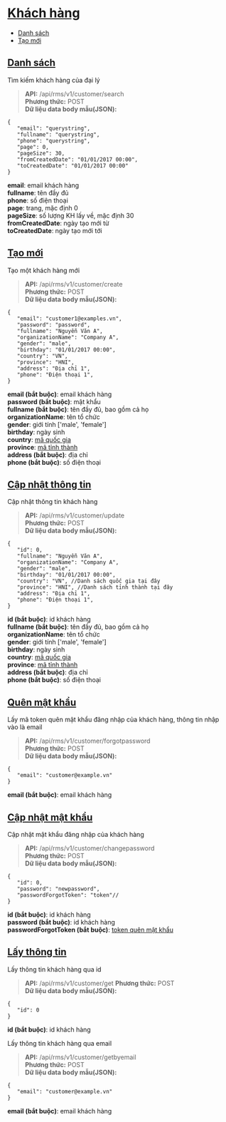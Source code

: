 # [Khách hàng](#customer)
* [Danh sách](#search)
* [Tạo mới](#create)
## [Danh sách](#search)
Tìm kiếm khách hàng của đại lý
> **API:** /api/rms/v1/customer/search  
> **Phương thức:** POST  
> **Dữ liệu data body mẫu(JSON):**   
```
{
   "email": "querystring",
   "fullname": "querystring",
   "phone": "querystring",
   "page": 0,
   "pageSize": 30,
   "fromCreatedDate": "01/01/2017 00:00",
   "toCreatedDate": "01/01/2017 00:00"
}
```
**email**: email khách hàng  
**fullname**: tên đầy đủ   
**phone**: số điện thoại  
**page**: trang, mặc định 0  
**pageSize**: số lượng KH lấy về, mặc định 30  
**fromCreatedDate**: ngày tạo mới từ  
**toCreatedDate**: ngày tạo mới tới  

## [Tạo mới](#create)
Tạo một khách hàng mới
> **API:** /api/rms/v1/customer/create  
> **Phương thức:** POST  
> **Dữ liệu data body mẫu(JSON):**   
```
{
   "email": "customer1@examples.vn",
   "password": "password",
   "fullname": "Nguyễn Văn A",
   "organizationName": "Company A",
   "gender": "male", 
   "birthday": "01/01/2017 00:00", 
   "country": "VN", 
   "province": "HNI", 
   "address": "Địa chỉ 1",
   "phone": "Điện thoại 1",
}
```
**email (bắt buộc)**: email khách hàng  
**password (bắt buộc)**: mật khẩu  
**fullname (bắt buộc)**: tên đầy đủ, bao gồm cả họ  
**organizationName**: tên tổ chức  
**gender**: giới tính ['male', 'female']  
**birthday**: ngày sinh  
**country**: [mã quốc gia](https://github.com/thesunbg/iNET.vn/blob/master/reseller_category.md#country)  
**province**: [mã tỉnh thành](https://github.com/thesunbg/iNET.vn/blob/master/reseller_category.md#province)  
**address (bắt buộc)**: địa chỉ  
**phone (bắt buộc)**: số điện thoại  

## [Cập nhật thông tin](#update)
Cập nhật thông tin khách hàng
> **API:** /api/rms/v1/customer/update  
> **Phương thức:** POST  
> **Dữ liệu data body mẫu(JSON):**   
```
{
   "id": 0,
   "fullname": "Nguyễn Văn A",
   "organizationName": "Company A",
   "gender": "male", 
   "birthday": "01/01/2017 00:00", 
   "country": "VN", //Danh sách quốc gia tại đây
   "province": "HNI", //Danh sách tỉnh thành tại đây
   "address": "Địa chỉ 1",
   "phone": "Điện thoại 1",
}
```
**id (bắt buộc)**: id khách hàng   
**fullname (bắt buộc)**: tên đầy đủ, bao gồm cả họ  
**organizationName**: tên tổ chức  
**gender**: giới tính ['male', 'female']  
**birthday**: ngày sinh  
**country**: [mã quốc gia](https://github.com/thesunbg/iNET.vn/blob/master/reseller_category.md#country)  
**province**: [mã tỉnh thành](https://github.com/thesunbg/iNET.vn/blob/master/reseller_category.md#province)  
**address (bắt buộc)**: địa chỉ  
**phone (bắt buộc)**: số điện thoại  


## [Quên mật khẩu](#forgotpassword)
Lấy mã token quên mật khẩu đăng nhập của khách hàng, thông tin nhập vào là email
> **API:** /api/rms/v1/customer/forgotpassword  
> **Phương thức:** POST  
> **Dữ liệu data body mẫu(JSON):**   
```
{
   "email": "customer@example.vn"
}
```
**email (bắt buộc)**: email khách hàng   

## [Cập nhật mật khẩu](#changepassword)
Cập nhật mật khẩu đăng nhập của khách hàng
> **API:** /api/rms/v1/customer/changepassword  
> **Phương thức:** POST  
> **Dữ liệu data body mẫu(JSON):**   
```
{
   "id": 0,
   "password": "newpassword",
   "passwordForgotToken": "token"//
}
```
**id (bắt buộc)**: id khách hàng   
**password (bắt buộc)**: id khách hàng   
**passwordForgotToken (bắt buộc)**: [token quên mật khẩu](https://github.com/thesunbg/iNET.vn/blob/master/reseller_customer.md#quên-mật-khẩu)   

## [Lấy thông tin](#get)
Lấy thông tin khách hàng qua id
> **API:** /api/rms/v1/customer/get
> **Phương thức:** POST  
> **Dữ liệu data body mẫu(JSON):**   
```
{
   "id": 0
}
```
**id (bắt buộc)**: id khách hàng   

Lấy thông tin khách hàng qua email
> **API:** /api/rms/v1/customer/getbyemail  
> **Phương thức:** POST  
> **Dữ liệu data body mẫu(JSON):**   
```
{
   "email": "customer@example.vn"
}
```
**email (bắt buộc)**: email khách hàng   
